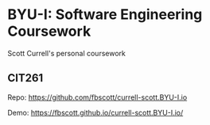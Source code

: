 # BYU-I: Software Engineering Coursework

Scott Currell's personal coursework

## CIT261

Repo: https://github.com/fbscott/currell-scott.BYU-I.io

Demo: https://fbscott.github.io/currell-scott.BYU-I.io/
